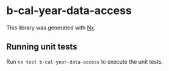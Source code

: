 # b-cal-year-data-access

This library was generated with [Nx](https://nx.dev).

## Running unit tests

Run `nx test b-cal-year-data-access` to execute the unit tests.
